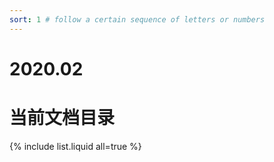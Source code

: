 ```yaml
---
sort: 1 # follow a certain sequence of letters or numbers
---
```

# 2020.02

# 当前文档目录

{% include list.liquid all=true %}